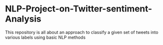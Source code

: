 # NLP-Project-on-Twitter-sentiment-Analysis
This repository is all about an approach to classify a given set of tweets into various labels using basic NLP methods
